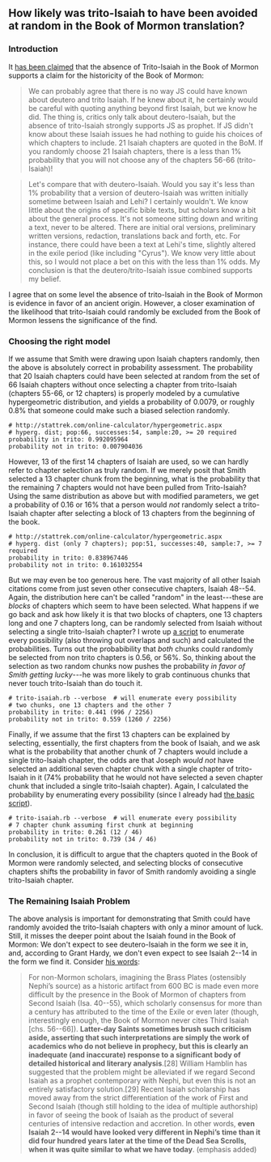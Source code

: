 
## How likely was trito-Isaiah to have been avoided at random in the Book of Mormon translation?

### Introduction

It [has been claimed](https://www.reddit.com/r/mormon/comments/8nts0v/a_response_to_the_recently_posted_document_on_the/e02105x/) that the absence of Trito-Isaiah in the Book of Mormon supports a claim for the historicity of the Book of Mormon:

> We can probably agree that there is no way JS could have known about deutero and trito Isaiah. If he knew about it, he certainly would be careful with quoting anything beyond first Isaiah, but we know he did. The thing is, critics only talk about deutero-Isaiah, but the absence of trito-Isaiah strongly supports JS as prophet. If JS didn't know about these Isaiah issues he had nothing to guide his choices of which chapters to include. 21 Isaiah chapters are quoted in the BoM. If you randomly choose 21 Isaiah chapters, there is a less than 1% probability that you will not choose any of the chapters 56-66 (trito-Isaiah)!

> Let's compare that with deutero-Isaiah. Would you say it's less than 1% probability that a version of deutero-Isaiah was written initially sometime between Isaiah and Lehi? I certainly wouldn't. We know little about the origins of specific bible texts, but scholars know a bit about the general process. It's not someone sitting down and writing a text, never to be altered. There are initial oral versions, preliminary written versions, redaction, translations back and forth, etc. For instance, there could have been a text at Lehi's time, slightly altered in the exile period (like including "Cyrus"). We know very little about this, so I would not place a bet on this with the less than 1% odds. My conclusion is that the deutero/trito-Isaiah issue combined supports my belief.

I agree that on some level the absence of trito-Isaiah in the Book of Mormon is evidence in favor of an ancient origin.  However, a closer examination of the likelihood that trito-Isaiah could randomly be excluded from the Book of Mormon lessens the significance of the find.

### Choosing the right model

If we assume that Smith were drawing upon Isaiah chapters randomly, then the above is absolutely correct in probability assessment.  The probability that 20 Isaiah chapters could have been selected at random from the set of 66 Isaiah chapters without once selecting a chapter from trito-Isaiah (chapters 55-66, or 12 chapters) is properly modeled by a cumulative hypergeometric distribution, and yields a probability of 0.0079, or roughly 0.8% that someone could make such a biased selection randomly.

    # http://stattrek.com/online-calculator/hypergeometric.aspx
    # hyperg. dist; pop:66, successes:54, sample:20, >= 20 required
    probability in trito: 0.992095964
    probability not in trito: 0.007904036

However, 13 of the first 14 chapters of Isaiah are used, so we can hardly refer to chapter selection as truly random.  If we merely posit that Smith selected a 13 chapter chunk from the beginning, what is the probability that the remaining 7 chapters would not have been pulled from Trito-Isaiah?  Using the same distribution as above but with modified parameters, we get a probability of 0.16 or 16% that a person would _not_ randomly select a trito-Isaiah chapter after selecting a block of 13 chapters from the beginning of the book.

    # http://stattrek.com/online-calculator/hypergeometric.aspx
    # hyperg. dist (only 7 chapters); pop:51, successes:40, sample:7, >= 7 required
    probability in trito: 0.838967446
    probability not in trito: 0.161032554

But we may even be too generous here.  The vast majority of all other Isaiah citations come from just seven other consecutive chapters, Isaiah 48--54.  Again, the distribution here can't be called "random" in the least---these are _blocks_ of chapters which seem to have been selected.  What happens if we go back and ask how likely it is that two blocks of chapters, one 13 chapters long and one 7 chapters long, can be randomly selected from Isaiah without selecting a single trito-Isaiah chapter?  I wrote up [a script](https://github.com/faenrandir/a_careful_examination/blob/e5a43715b09837fcabdc6664f3f0d00b0fbacaf1/scripts/trito-isaiah.rb) to enumerate every possibility (also throwing out overlaps and such) and calculated the probabilities.  Turns out the probabibility that _both_ chunks could randomly be selected from non trito chapters is 0.56, or 56%.  So, thinking about the selection as two random chunks now pushes the probability _in favor of Smith getting lucky_---he was more likely to grab continuous chunks that never touch trito-Isaiah than do touch it.

    # trito-isaiah.rb --verbose  # will enumerate every possibility
    # two chunks, one 13 chapters and the other 7
    probability in trito: 0.441 (996 / 2256)
    probability not in trito: 0.559 (1260 / 2256)

Finally, if we assume that the first 13 chapters can be explained by selecting, essentially, the first chapters from the book of Isaiah, and we ask what is the probability that another chunk of 7 chapters would include a single trito-Isaiah chapter, the odds are that Joseph _would not_ have selected an additional seven chapter chunk with a single chapter of trito-Isaiah in it (74% probability that he would not have selected a seven chapter chunk that included a single trito-Isaiah chapter).  Again, I calculated the probability by enumerating every possibility (since I already had [the basic script](https://github.com/faenrandir/a_careful_examination/blob/e5a43715b09837fcabdc6664f3f0d00b0fbacaf1/scripts/trito-isaiah.rb)).

    # trito-isaiah.rb --verbose  # will enumerate every possibility
    # 7 chapter chunk assuming first chunk at beginning
    probability in trito: 0.261 (12 / 46)
    probability not in trito: 0.739 (34 / 46)

In conclusion, it is difficult to argue that the chapters quoted in the Book of Mormon were randomly selected, and selecting blocks of consecutive chapters shifts the probability in favor of Smith randomly avoiding a single trito-Isaiah chapter.

### The Remaining Isaiah Problem

The above analysis is important for demonstrating that Smith could have randomly avoided the trito-Isaiah chapters with only a minor amount of luck.  Still, it misses the deeper point about the Isaiah found in the Book of Mormon: We don't expect to see deutero-Isaiah in the form we see it in, and, according to Grant Hardy, we don't even expect to see Isaiah 2--14 in the form we find it.  Consider [his words](https://github.com/faenrandir/a_careful_examination/blob/e5a43715b09837fcabdc6664f3f0d00b0fbacaf1/documents/book_of_mormon/the_puzzle_of_the_King_James_Version__Grant_Hardy.md):

> For non-Mormon scholars, imagining the Brass Plates (ostensibly Nephi’s source) as a historic artifact from 600 BC is made even more difficult by the presence in the Book of Mormon of chapters from Second Isaiah (Isa. 40--55), which scholarly consensus for more than a century has attributed to the time of the Exile or even later (though, interestingly enough, the Book of Mormon never cites Third Isaiah [chs. 56--66]). **Latter-day Saints sometimes brush such criticism aside, asserting that such interpretations are simply the work of academics who do not believe in prophecy, but this is clearly an inadequate (and inaccurate) response to a significant body of detailed historical and literary analysis**.[28] William Hamblin has suggested that the problem might be alleviated if we regard Second Isaiah as a prophet contemporary with Nephi, but even this is not an entirely satisfactory solution.[29] Recent Isaiah scholarship has moved away from the strict differentiation of the work of First and Second Isaiah (though still holding to the idea of multiple authorship) in favor of seeing the book of Isaiah as the product of several centuries of intensive redaction and accretion. In other words, **even Isaiah 2--14 would have looked very different in Nephi’s time than it did four hundred years later at the time of the Dead Sea Scrolls, when it was quite similar to what we have today**. (emphasis added)
